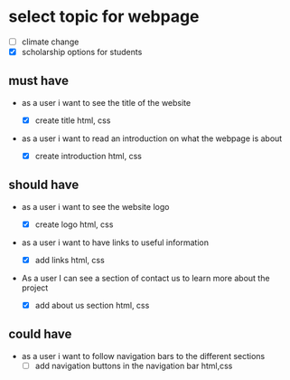 # select topic for webpage

- [ ] climate change
- [x] scholarship options for students

## must have

- as a user i want to see the title of the website

  - [x] create title html, css

- as a user i want to read an introduction on what the webpage is about
  - [x] create introduction html, css

## should have

- as a user i want to see the website logo

  - [x] create logo html, css

- as a user i want to have links to useful information

  - [x] add links html, css

- As a user I can see a section of contact us to learn more about the project
  - [x] add about us section html, css

## could have

- as a user i want to follow navigation bars to the different sections
  - [ ] add navigation buttons in the navigation bar html,css
